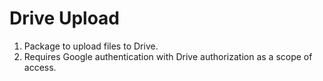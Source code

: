 # Drive Upload

1. Package to upload files to Drive.
2. Requires Google authentication with Drive authorization as a scope of access.

